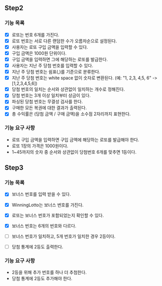 ## Step2

### 기능 목록
- [x] 로또는 번호 6개를 가진다.
- [x] 로또 번호는 서로 다른 랜덤한 수가 오름차순으로 설정된다.
- [x] 사용자는 로또 구입 금액을 입력할 수 있다.
- [x] 구입 금액은 1000원 단위이다.
- [x] 구입 금액을 입력하면 그에 해당하는 로또를 발급한다.
- [x] 사용자는 지난 주 당첨 번호를 입력할 수 있다.
- [x] 지난 주 당첨 번호는 쉼표(,)를 기준으로 분류한다.
- [x] 지난 주 당첨 번호는 white space 없이 숫자로 변환된다. (예: "1, 2,3, 4,5, 6" -> [1,2,3,4,5,6])
- [x] 당첨 번호의 일치는 순서와 상관없이 일치하는 개수로 정해진다.
- [x] 당첨 번호는 3개 이상 일치부터 상금이 있다.
- [x] 파싱된 당첨 번호는 무결성 검사를 한다.
- [x] 구매한 모든 복권에 대한 결과가 출력된다.
- [x] 총 수익률은 (당첨 금액 / 구매 금액)을 소수점 2자리까지 표현한다.

### 기능 요구 사항
- 로또 구입 금액을 입력하면 구입 금액에 해당하는 로또를 발급해야 한다. 
- 로또 1장의 가격은 1000원이다.
- 1~45까지의 숫자 중 순서와 상관없이 당첨번호 6개를 맞추면 1등이다.

## Step3

### 기능 목록
- [x] 보너스 번호를 입력 받을 수 있다.
- [x] WinningLotto는 보너스 번호를 가진다.
- [x] 로또는 보너스 번호가 포함되었는지 확인할 수 있다.
- [x] 보너스 번호는 6개의 번호와 다르다.
- [ ] 보너스 번호가 일치하고, 5개 번호가 일치한 경우 2등이다.
- [ ] 당첨 통계에 2등도 출력한다.


### 기능 요구 사항
- 2등을 위해 추가 번호를 하나 더 추첨한다.
- 당첨 통계에 2등도 추가해야 한다.